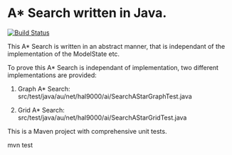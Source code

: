 A* Search written in Java.
=============================

  [![Build Status](https://travis-ci.org/xenomorpheus/abstract_astar_search_java.svg?branch=master)](https://travis-ci.org/xenomorpheus/abstract_astar_search_java)


This A* Search is written in an abstract manner, that is independant of 
the implementation of the ModelState etc.

To prove this A* Search is independant of implementation, two different 
implementations are provided:

1) Graph A* Search:
src/test/java/au/net/hal9000/ai/SearchAStarGraphTest.java

2) Grid A* Search:
src/test/java/au/net/hal9000/ai/SearchAStarGridTest.java

This is a Maven project with comprehensive unit tests.

mvn test
